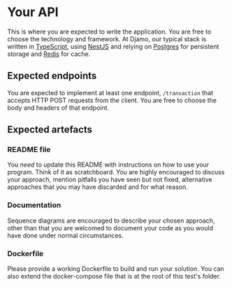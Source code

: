 # Your API

This is where you are expected to write the application. You are free to choose the technology and framework. At Djamo, our typical stack is written in [TypeScript](https://www.typescriptlang.org/), using [NestJS](https://docs.nestjs.com/) and relying on [Postgres](https://www.postgresql.org/) for persistent storage and [Redis](https://redis.io/) for cache.

## Expected endpoints

You are expected to implement at least one endpoint, `/transaction` that accepts HTTP POST requests from the client. You are free to choose the body and headers of that endpoint.

## Expected artefacts

### README file

You _need_ to update this README with instructions on how to use your program. Think of it as scratchboard. You are highly encouraged to discuss your approach, mention pitfalls you have seen but not fixed, alternative approaches that you may have discarded and for what reason.

### Documentation

Sequence diagrams are encouraged to describe your chosen approach, other than that you are welcomed to document your code as you would have done under normal circumstances.

### Dockerfile

Please provide a working Dockerfile to build and run your solution. You can also extend the docker-compose file that is at the root of this test's folder.
